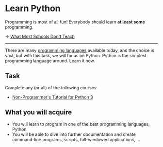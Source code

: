 Learn Python
============

Programming is most of all fun! Everybody should learn **at least some** programming.

→ [What Most Schools Don't Teach](http://www.youtube.com/watch?v=nKIu9yen5nc)

------------------------------------------------------------------------------

There are many [programming languages](http://en.wikipedia.org/wiki/Programming_language)
available today, and the choice is vast, but with this task, we will focus
on Python. Python is the simplest programming language around. Learn it now.

Task
----
Complete any (or all) of the following courses:
* [Non-Programmer's Tutorial for Python 3](http://en.wikibooks.org/wiki/Non-Programmer%27s_Tutorial_for_Python_3)

What you will acquire
---------------------
* You will learn to program in one of the best programming languages, Python.
* You will be able to dive into further documentation and create command-line
  programs, scripts, full-windowed applications, ...
